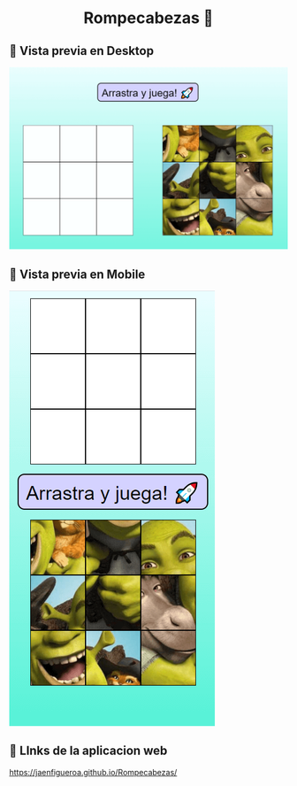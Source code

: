 
# <div align="center">Rompecabezas 🚀</div> 

## 🔗 Vista previa en Desktop

![App Screenshot](./assets/capturas/desktop.png)

## 🔗 Vista previa en Mobile
![App Screenshot](./assets/capturas/mobile.png)

## 🔗 LInks de la aplicacion web

https://jaenfigueroa.github.io/Rompecabezas/
